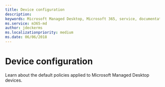 ```yaml
---
title: Device configuration 
description:  
keywords: Microsoft Managed Desktop, Microsoft 365, service, documentation
ms.service: m365-md
author: jdeckerms
ms.localizationpriority: medium
ms.date: 06/06/2018
---
```


# Device configuration


<!--This topic is the target for a "Learn more" link in the Enterprise Agreement (aka.ms/dev-config); do not delete.-->

Learn about the default policies applied to Microsoft Managed Desktop devices.
